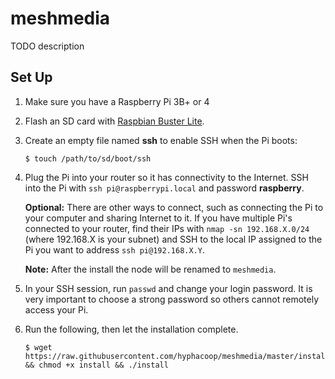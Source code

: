 meshmedia
=========

TODO description

## Set Up

1. Make sure you have a Raspberry Pi 3B+ or 4

1. Flash an SD card with [Raspbian Buster Lite](https://www.raspberrypi.org/downloads/raspbian/).

1. Create an empty file named **ssh** to enable SSH when the Pi boots:

    ```
    $ touch /path/to/sd/boot/ssh
    ```

1. Plug the Pi into your router so it has connectivity to the Internet. SSH into the Pi with `ssh pi@raspberrypi.local` and password **raspberry**.

    **Optional:** There are other ways to connect, such as connecting the Pi to your computer and sharing Internet to it. If you have multiple Pi's connected to your router, find their IPs with `nmap -sn 192.168.X.0/24` (where 192.168.X is your subnet) and SSH to the local IP assigned to the Pi you want to address `ssh pi@192.168.X.Y`.  

    **Note:** After the install the node will be renamed to `meshmedia`.

1. In your SSH session, run `passwd` and change your login password. It is very important to choose a strong password so others cannot remotely access your Pi.

1. Run the following, then let the installation complete.

    ```
    $ wget https://raw.githubusercontent.com/hyphacoop/meshmedia/master/install && chmod +x install && ./install
    ```
